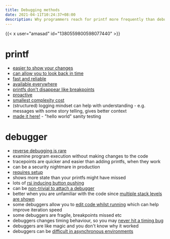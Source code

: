 ```yaml
---
title: Debugging methods
date: 2021-04-11T10:24:37+08:00
description: Why programmers reach for printf more frequently than debuggers
---
```


{{< x user="amasad" id="1380559800598077440" >}}

# printf

- [easier to show your changes](https://twitter.com/DNAutics/status/1380895991025442817)
- [can allow you to look back in time](https://twitter.com/rogpeppe/status/1381029406530011136)
- [fast and reliable](https://twitter.com/paulg/status/1380582811145547777)
- [available everywhere](https://twitter.com/devan2_0/status/1380596255093485568)
- [printfs don't disappear like breakpoints](https://twitter.com/rogpeppe/status/1381030729946177537)
- [proactive](https://twitter.com/Acemad_/status/1381000419221123077)
- [smallest complexity cost](https://twitter.com/gnomon/status/1380999230681145351)
- (structured) logging mindset can help with understanding - e.g. messages with some story telling, gives better context
- [made it here!](https://twitter.com/r2r/status/1374546234602627072) - "hello world" sanity testing

# debugger

- [reverse debugging is rare](https://twitter.com/Azumanga/status/1380956187580055557)
- examine program execution without making changes to the code
- tracepoints are quicker and easier than adding printfs, when they work
- can be a security nightmare in production
- [requires setup](https://twitter.com/nickaczel/status/1380586741170630658)
- shows more state than your printfs might have missed
- lots of [<abbr title="repetitive strain injury">rsi</abbr> inducing button pushing](https://twitter.com/devingunay/status/1381003562809892866)
- can be [non-trivial to attach a debugger](https://twitter.com/ashtonshudson/status/1380561236622970880)
- better when you are unfamiliar with the code since [multiple stack levels are shown](https://twitter.com/CheapSteak/status/1380745599868399617)
- some debuggers allow you to [edit code whilst running](https://twitter.com/treylorswift/status/1380671990181343232) which can help improve iteration speed
- some debuggers are fragile, breakpoints missed etc
- debuggers changes timing behaviour, so you may [never hit a timing bug](https://twitter.com/x1jdb/status/1380862290975670275)
- debuggers are like magic and you don't know why it worked
- debuggers can be [difficult in asynchronous environments](https://twitter.com/natessilva/status/1380591190848892931)
